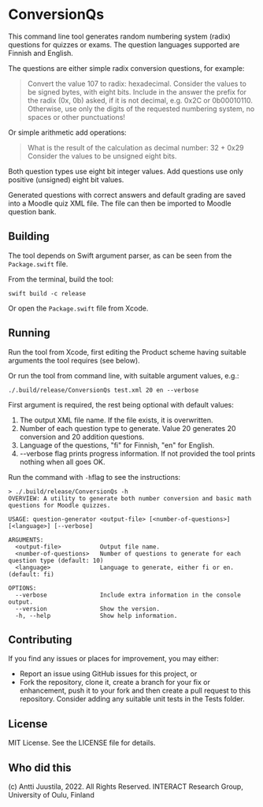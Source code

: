 # ConversionQs

This command line tool generates random numbering system (radix) questions for quizzes or exams. The question languages supported are Finnish and English.

The questions are either simple radix conversion questions, for example:

> Convert the value 107 to radix: hexadecimal.
> Consider the values to be signed bytes, with eight bits.
> Include in the answer the prefix for the radix (0x, 0b) asked, if it is not decimal, e.g. 0x2C or 0b00010110.
> Otherwise, use only the digits of the requested numbering system, no spaces or other punctuations!

Or simple arithmetic add operations:

> What is the result of the calculation as decimal number: 32 + 0x29
> Consider the values to be unsigned eight bits.

Both question types use eight bit integer values. Add questions use only positive (unsigned) eight bit values.

Generated questions with correct answers and default grading are saved into a Moodle quiz XML file. The file can then be imported to Moodle question bank.

## Building

The tool depends on Swift argument parser, as can be seen from the `Package.swift` file.

From the terminal, build the tool:

```console
swift build -c release
```

Or open the `Package.swift` file from Xcode.

## Running

Run the tool from Xcode, first editing the Product scheme having suitable arguments the tool requires (see below). 
 
Or run the tool from command line, with suitable argument values, e.g.:

```console
./.build/release/ConversionQs test.xml 20 en --verbose
```

First argument is required, the rest being optional with default values:

1. The output XML file name. If the file exists, it is overwritten.
2. Number of each question type to generate. Value 20 generates 20 conversion and 20 addition questions.
3. Language of the questions, "fi" for Finnish, "en" for English.
4. --verbose flag prints progress information. If not provided the tool prints nothing when all goes OK. 

Run the command with `-h`flag to see the instructions:

```console
> ./.build/release/ConversionQs -h
OVERVIEW: A utility to generate both number conversion and basic math questions for Moodle quizzes.

USAGE: question-generator <output-file> [<number-of-questions>] [<language>] [--verbose]

ARGUMENTS:
  <output-file>           Output file name.
  <number-of-questions>   Number of questions to generate for each question type (default: 10)
  <language>              Language to generate, either fi or en. (default: fi)

OPTIONS:
  --verbose               Include extra information in the console output.
  --version               Show the version.
  -h, --help              Show help information.
```

## Contributing

If you find any issues or places for improvement, you may either:

* Report an issue using GitHub issues for this project, or
* Fork the repository, clone it, create a branch for your fix or enhancement, push it to your fork and then create a pull request to this repository. Consider adding any suitable unit tests in the Tests folder.

## License

MIT License. See the LICENSE file for details.

## Who did this

(c) Antti Juustila, 2022. All Rights Reserved.
INTERACT Research Group, University of Oulu, Finland

